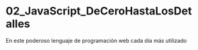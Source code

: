 # 02_JavaScript_DeCeroHastaLosDetalles
En este poderoso lenguaje de programación web cada día más utilizado
